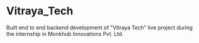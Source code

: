 # Vitraya_Tech
Built end to end backend development of "Vitraya Tech" live project during the internship in Monkhub Innovations Pvt. Ltd.
